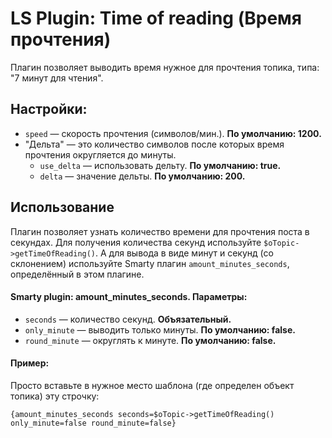 # LS Plugin: Time of reading (Время прочтения)

Плагин позволяет выводить время нужное для прочтения топика, типа: "7 минут для чтения".

## Настройки:
* `speed` — скорость прочтения (символов/мин.). **По умолчанию: 1200.**
* "Дельта" — это количество символов после которых время прочтения округляется до минуты.
  * `use_delta` — использовать дельту. **По умолчанию: true.**
  * `delta` — значение дельты. **По умолчанию: 200.**

## Использование
Плагин позволяет узнать количество времени для прочтения поста в секундах.
Для получения количества секунд используйте ``$oTopic->getTimeOfReading()``.
А для вывода в виде минут и секунд (со склонением) используйте Smarty плагин ``amount_minutes_seconds``, определённый в этом плагине.
#### Smarty plugin: amount_minutes_seconds. Параметры:
* `seconds` — количество секунд. **Объязательный.**
* `only_minute` — выводить только минуты. **По умолчанию: false.**
* `round_minute` — округлять к минуте. **По умолчанию: false.**

#### Пример:
Просто вставьте в нужное место шаблона (где определен объект топика) эту строчку:

``{amount_minutes_seconds seconds=$oTopic->getTimeOfReading() only_minute=false round_minute=false}``
